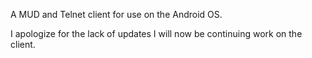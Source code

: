 A MUD and Telnet client for use on the Android OS.

I apologize for the lack of updates I will now be continuing work on the client.